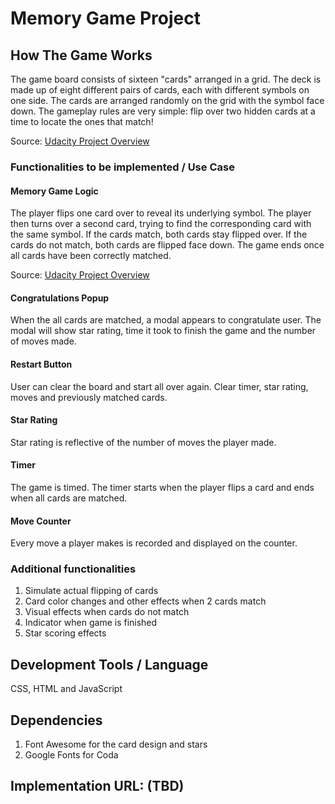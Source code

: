 # Memory Game Project

## How The Game Works
The game board consists of sixteen "cards" arranged in a grid. The deck is made up of eight different pairs of cards, each with different symbols on one side. The cards are arranged randomly on the grid with the symbol face down. The gameplay rules are very simple: flip over two hidden cards at a time to locate the ones that match!

Source: [Udacity Project Overview](https://classroom.udacity.com/nanodegrees/nd001/parts/a76bb181-979a-4b36-b32f-01bced6e363e/modules/677caa06-55d6-444e-a853-08627c5516a7/lessons/4227cbf4-f6ce-4798-a7e5-b1ce3b9e7c33/concepts/0a38769e-8e23-4e3f-9482-d8d1aa80fbb6)

### Functionalities to be implemented / Use Case

#### Memory Game Logic
The player flips one card over to reveal its underlying symbol.
The player then turns over a second card, trying to find the corresponding card with the same symbol.
If the cards match, both cards stay flipped over.
If the cards do not match, both cards are flipped face down.
The game ends once all cards have been correctly matched.

Source: [Udacity Project Overview](https://classroom.udacity.com/nanodegrees/nd001/parts/a76bb181-979a-4b36-b32f-01bced6e363e/modules/677caa06-55d6-444e-a853-08627c5516a7/lessons/4227cbf4-f6ce-4798-a7e5-b1ce3b9e7c33/concepts/0a38769e-8e23-4e3f-9482-d8d1aa80fbb6)

#### Congratulations Popup
When the all cards are matched, a modal appears to congratulate user. The modal will show star rating, time it took to finish the game and the number of moves made.

#### Restart Button
User can clear the board and start all over again. Clear timer, star rating, moves and previously matched cards.

#### Star Rating
Star rating is reflective of the number of moves the player made.

#### Timer
The game is timed. The timer starts when the player flips a card and ends when all cards are matched.

#### Move Counter
Every move a player makes is recorded and displayed on the counter.

### Additional functionalities
1. Simulate actual flipping of cards
2. Card color changes and other effects when 2 cards match
3. Visual effects when cards do not match
4. Indicator when game is finished
5. Star scoring effects

## Development Tools / Language
CSS, HTML and JavaScript

## Dependencies
1. Font Awesome for the card design and stars
2. Google Fonts for Coda

## Implementation URL: (TBD)
